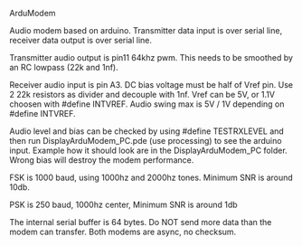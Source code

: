 ArduModem

Audio modem based on arduino. Transmitter data input is over serial line, receiver data output is over serial line. 

Transmitter audio output is pin11 64khz pwm. This needs to be smoothed by an RC lowpass (22k and 1nf).

Receiver audio input is pin A3. DC bias voltage must be half of Vref pin. Use 2 22k resistors as divider and decouple with 1nf. Vref can be 5V, or 1.1V choosen with #define INTVREF. Audio swing max is 5V / 1V depending on #define INTVREF. 

Audio level and bias can be checked by using #define TESTRXLEVEL and then run DisplayArduModem_PC.pde (use processing) to see the arduino input. Example how it should look are in the DisplayArduModem_PC folder. Wrong bias will destroy the modem performance.

FSK is 1000 baud, using 1000hz and 2000hz tones. Minimum SNR is around 10db.

PSK is 250 baud, 1000hz center, Minimum SNR is around 1db

The internal serial buffer is 64 bytes. Do NOT send more data than the modem can transfer. Both modems are async, no checksum.





